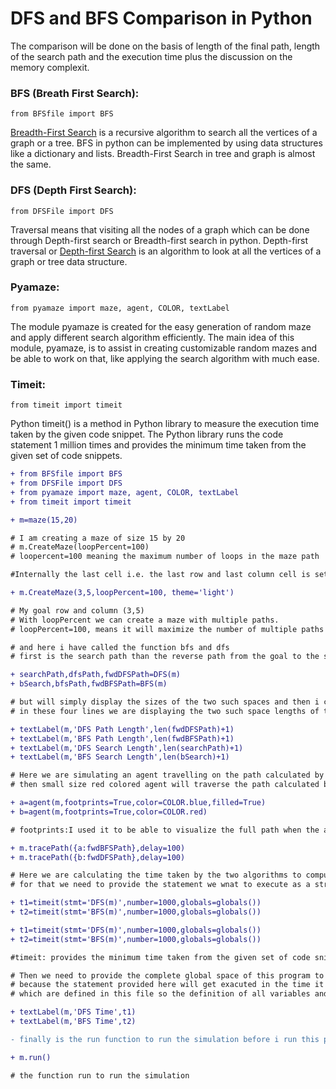 # DFS and BFS Comparison in Python
The comparison will be done on the basis of length of the final path, length of the search path and the execution time plus the discussion on the memory complexit.

### BFS (Breath First Search):
``` 
from BFSfile import BFS
```
[Breadth-First Search](https://favtutor.com/blogs/breadth-first-search-python#:~:text=Breadth%2DFirst%20Search%20is%20a,graph%20is%20almost%20the%20same.) is a recursive algorithm to search all the vertices of a graph or a tree. BFS in python can be implemented by using data structures like a dictionary and lists. Breadth-First Search in tree and graph is almost the same.

### DFS (Depth First Search):
```
from DFSFile import DFS
```
Traversal means that visiting all the nodes of a graph which can be done through Depth-first search or Breadth-first search in python. Depth-first traversal or [Depth-first Search](https://favtutor.com/blogs/depth-first-search-python#:~:text=Traversal%20means%20that%20visiting%20all,graph%20or%20tree%20data%20structure.) is an algorithm to look at all the vertices of a graph or tree data structure.

### Pyamaze:
```
from pyamaze import maze, agent, COLOR, textLabel
```
The module pyamaze is created for the easy generation of random maze and apply different search algorithm efficiently. The main idea of this module, pyamaze, is to assist in creating customizable random mazes and be able to work on that, like applying the search algorithm with much ease.

### Timeit:
```
from timeit import timeit
```
Python timeit() is a method in Python library to measure the execution time taken by the given code snippet. The Python library runs the code statement 1 million times and provides the minimum time taken from the given set of code snippets.

```diff
+ from BFSfile import BFS
+ from DFSFile import DFS
+ from pyamaze import maze, agent, COLOR, textLabel
+ from timeit import timeit
```

```diff
+ m=maze(15,20) 
```
```diff
# I am creating a maze of size 15 by 20
# m.CreateMaze(loopPercent=100)
# loopercent=100 meaning the maximum number of loops in the maze path
```
```diff
#Internally the last cell i.e. the last row and last column cell is set as the start cell. 
```
```diff
+ m.CreateMaze(3,5,loopPercent=100, theme='light') 
```
```diff
# My goal row and column (3,5)
# With loopPercent we can create a maze with multiple paths.
# loopPercent=100, means it will maximize the number of multiple paths
```
```diff
# and here i have called the function bfs and dfs 
# first is the search path than the reverse path from the goal to the start and the second is the path from start to goal
```
```diff
+ searchPath,dfsPath,fwdDFSPath=DFS(m)
+ bSearch,bfsPath,fwdBFSPath=BFS(m)
```
```diff
# but will simply display the sizes of the two such spaces and then i can easily compare those, 
# in these four lines we are displaying the two such space lengths of the two algorithms and also the length of the final paths calculated by two algorithms
```
```diff
+ textLabel(m,'DFS Path Length',len(fwdDFSPath)+1)
+ textLabel(m,'BFS Path Length',len(fwdBFSPath)+1)
+ textLabel(m,'DFS Search Length',len(searchPath)+1)
+ textLabel(m,'BFS Search Length',len(bSearch)+1)
```
```diff
# Here we are simulating an agent travelling on the path calculated by the algorithms first a blue colored agent will follow the path caculated by bfs and 
# then small size red colored agent will traverse the path calculated by dfs
```
```diff
+ a=agent(m,footprints=True,color=COLOR.blue,filled=True)
+ b=agent(m,footprints=True,color=COLOR.red)
```
```diff
# footprints:I used it to be able to visualize the full path when the agent moves through the maze.
```
```diff
+ m.tracePath({a:fwdBFSPath},delay=100)
+ m.tracePath({b:fwdDFSPath},delay=100)
```
```diff
# Here we are calculating the time taken by the two algorithms to compute the final path for that we are using the time it  function of the time it module 
# for that we need to provide the statement we wnat to execute as a string
```
```diff
+ t1=timeit(stmt='DFS(m)',number=1000,globals=globals())
+ t2=timeit(stmt='BFS(m)',number=1000,globals=globals())
```
```diff
+ t1=timeit(stmt='DFS(m)',number=1000,globals=globals())
+ t2=timeit(stmt='BFS(m)',number=1000,globals=globals())
```
```diff
#timeit: provides the minimum time taken from the given set of code snippets
```
```diff
# Then we need to provide the complete global space of this program to the time it function it is needed 
# because the statement provided here will get exacuted in the time it module and the statement is exacuting function or bfs 
# which are defined in this file so the definition of all variables and functions as tetra are passed to the time it module and then here we are displaying those times
```
```diff
+ textLabel(m,'DFS Time',t1)
+ textLabel(m,'BFS Time',t2)
```
```diff
- finally is the run function to run the simulation before i run this program, DFS doesnt guarentee to provide the shortest path while the BFS quarentees to provide the shortest path
```
```diff
+ m.run()
```
```diff
# the function run to run the simulation
```








